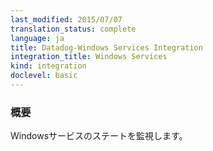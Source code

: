 ```yaml
---
last_modified: 2015/07/07
translation_status: complete
language: ja
title: Datadog-Windows Services Integration
integration_title: Windows Services
kind: integration
doclevel: basic
---
```


<!-- Monitor the state of your Windows Services. -->

### 概要


Windowsサービスのステートを監視します。
